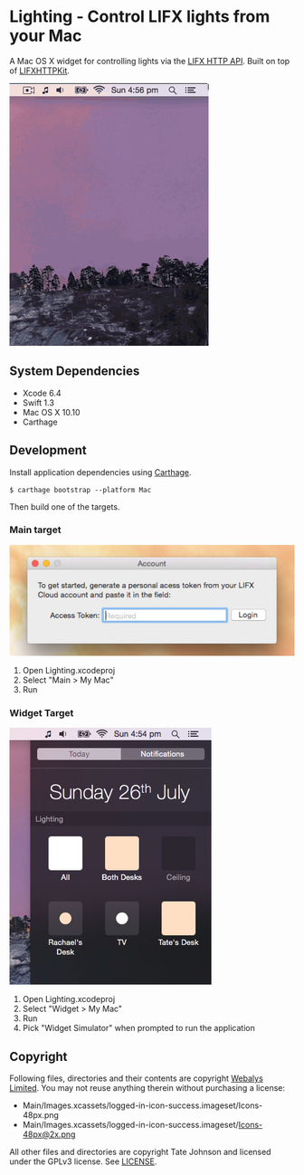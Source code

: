 # Lighting - Control LIFX lights from your Mac

A Mac OS X widget for controlling lights via the [LIFX HTTP API](http://api.developer.lifx.com/docs).
Built on top of [LIFXHTTPKit](https://github.com/tatey/LIFXHTTPKit).

![Video recording of using the widget](Screenshot-Preview.gif)

## System Dependencies

* Xcode 6.4
* Swift 1.3
* Mac OS X 10.10
* Carthage

## Development

Install application dependencies using [Carthage](https://github.com/Carthage/Carthage).

    $ carthage bootstrap --platform Mac

Then build one of the targets.

### Main target

![Configure access token](Screenshot-Main-Target.jpg)

1. Open Lighting.xcodeproj
2. Select "Main > My Mac"
3. Run

### Widget Target

![Control lighting](Screenshot-Widget-Target.jpg)

1. Open Lighting.xcodeproj
2. Select "Widget > My Mac"
3. Run
4. Pick "Widget Simulator" when prompted to run the application

## Copyright

Following files, directories and their contents are copyright [Webalys Limited](http://streamlineicons.com).
You may not reuse anything therein without purchasing a license:

* Main/Images.xcassets/logged-in-icon-success.imageset/Icons-48px.png
* Main/Images.xcassets/logged-in-icon-success.imageset/Icons-48px@2x.png

All other files and directories are copyright Tate Johnson and licensed under
the GPLv3 license. See [LICENSE](LICENSE.txt).

